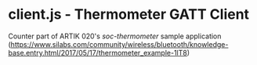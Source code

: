 # client.js - Thermometer GATT Client
Counter part of ARTIK 020's *soc-thermometer* sample application
(https://www.silabs.com/community/wireless/bluetooth/knowledge-base.entry.html/2017/05/17/thermometer_example-1lT8)
